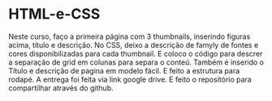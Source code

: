 # HTML-e-CSS
Neste curso, faço a primeira página com 3 thumbnails, inserindo figuras acima,  título e descrição.
No CSS,  deixo a descrição de famyly de fontes e  cores disponibilizadas para cada thumbnail.
E coloco o código para descrer a separação de grid em colunas para separa o conteú.
Também é  inserido o Título e descrição de  pagina em modelo fácil.
E feito a estrutura para rodapé.
A entrega foi feita via link google drive.  E feito o repositório para compartilhar através do github.
